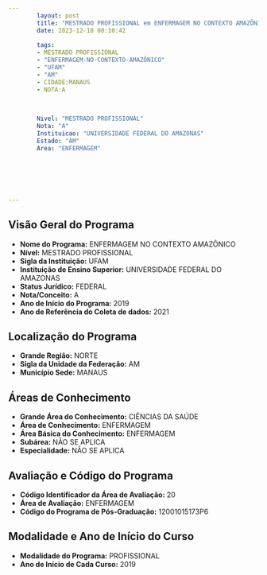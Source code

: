```yaml
---
        layout: post
        title: "MESTRADO PROFISSIONAL em ENFERMAGEM NO CONTEXTO AMAZÔNICO na UFAM  "
        date: 2023-12-18 00:10:42
     
        tags:
        - MESTRADO PROFISSIONAL
        - "ENFERMAGEM-NO-CONTEXTO-AMAZÔNICO"
        - "UFAM"
        - "AM"
        - CIDADE:MANAUS
        - NOTA:A
        
       

        Nivel: "MESTRADO PROFISSIONAL"
        Nota: "A"
        Instituicao: "UNIVERSIDADE FEDERAL DO AMAZONAS"
        Estado: "AM"
        Area: "ENFERMAGEM"
        
        
        
        
        
        
---
```

## Visão Geral do Programa
- **Nome do Programa:** ENFERMAGEM NO CONTEXTO AMAZÔNICO
- **Nível:** MESTRADO PROFISSIONAL
- **Sigla da Instituição:** UFAM
- **Instituição de Ensino Superior:** UNIVERSIDADE FEDERAL DO AMAZONAS
- **Status Jurídico:** FEDERAL
- **Nota/Conceito:** A
- **Ano de Início do Programa:** 2019
- **Ano de Referência do Coleta de dados:** 2021

## Localização do Programa
- **Grande Região:** NORTE
- **Sigla da Unidade da Federação:** AM
- **Município Sede:** MANAUS

## Áreas de Conhecimento
- **Grande Área do Conhecimento:** CIÊNCIAS DA SAÚDE
- **Área de Conhecimento:** ENFERMAGEM
- **Área Básica do Conhecimento:** ENFERMAGEM
- **Subárea:** NÃO SE APLICA
- **Especialidade:** NÃO SE APLICA

## Avaliação e Código do Programa
- **Código Identificador da Área de Avaliação:** 20
- **Área de Avaliação:** ENFERMAGEM
- **Código do Programa de Pós-Graduação:** 12001015173P6


## Modalidade e Ano de Início do Curso
- **Modalidade do Programa:** PROFISSIONAL
- **Ano de Início de Cada Curso:** 2019
